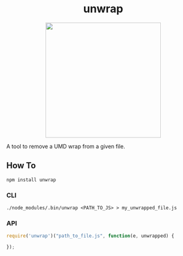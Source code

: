<h1 align="center">unwrap</h1>
<p align="center">
  <img width="300px" src="https://raw.githubusercontent.com/samccone/unwrap/master/logo.png"/>
</p>

A tool to remove a UMD wrap from a given file.


## How To

`npm install unwrap`

### CLI

`./node_modules/.bin/unwrap <PATH_TO_JS> > my_unwrapped_file.js`

### API

```js
require('unwrap')("path_to_file.js", function(e, unwrapped) {

});
```
